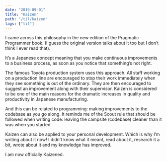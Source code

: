 ```yaml
---
date: "2019-09-01"
title: "Kaizen"
path: "/til/kaizen"
tags: ["til"]
---
```


I came across this philosophy in the new edition of the Pragmatic Programmer book.
(I guess the original version talks about it too but I don’t think I ever read that).

It’s a Japanese concept meaning that you make continuous improvements to a business process, as soon as you notice that something’s not right.

The famous Toyota production system uses this approach.
All staff working on a production line are encouraged to stop their work immediately when they see something is out of the ordinary.
They are then encouraged to suggest an improvement along with their supervisor.
Kaizen is considered to be one of the main reasons for the dramatic increases in quality and productivity in Japanese manufacturing.

And this can be related to programming: making improvements to the codebase as you go along.
It reminds me of the Scout rule that should be followed when writing code: leaving the campsite (codebase) cleaner than it was when you started. 

Kaizen can also be applied to your personal development.
Which is why I’m writing about it now!
I didn’t know what it meant, read about it, research it a bit, wrote about it and my knowledge has improved.

I am now officially Kaizened.
